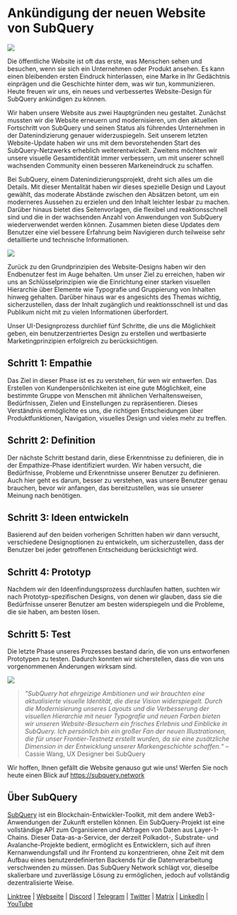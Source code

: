 # Ankündigung der neuen Website von SubQuery

![](https://miro.medium.com/max/1400/0*AnB_ILxq6i0kKz2Y)

Die öffentliche Website ist oft das erste, was Menschen sehen und besuchen, wenn sie sich ein Unternehmen oder Produkt ansehen. Es kann einen bleibenden ersten Eindruck hinterlassen, eine Marke in Ihr Gedächtnis einprägen und die Geschichte hinter dem, was wir tun, kommunizieren. Heute freuen wir uns, ein neues und verbessertes Website-Design für SubQuery ankündigen zu können.

Wir haben unsere Website aus zwei Hauptgründen neu gestaltet. Zunächst mussten wir die Website erneuern und modernisieren, um den aktuellen Fortschritt von SubQuery und seinen Status als führendes Unternehmen in der Datenindizierung genauer widerzuspiegeln. Seit unserem letzten Website-Update haben wir uns mit dem bevorstehenden Start des SubQuery-Netzwerks erheblich weiterentwickelt. Zweitens möchten wir unsere visuelle Gesamtidentität immer verbessern, um mit unserer schnell wachsenden Community einen besseren Markeneindruck zu schaffen.

Bei SubQuery, einem Datenindizierungsprojekt, dreht sich alles um die Details. Mit dieser Mentalität haben wir dieses spezielle Design und Layout gewählt, das moderate Abstände zwischen den Absätzen betont, um ein moderneres Aussehen zu erzielen und den Inhalt leichter lesbar zu machen. Darüber hinaus bietet dies Seitenvorlagen, die flexibel und reaktionsschnell sind und die in der wachsenden Anzahl von Anwendungen von SubQuery wiederverwendet werden können. Zusammen bieten diese Updates dem Benutzer eine viel bessere Erfahrung beim Navigieren durch teilweise sehr detaillierte und technische Informationen.

![](https://miro.medium.com/max/1400/1*rqmuhuC5rdV7sZN2AwokZQ.png)

Zurück zu den Grundprinzipien des Website-Designs haben wir den Endbenutzer fest im Auge behalten. Um unser Ziel zu erreichen, haben wir uns an Schlüsselprinzipien wie die Einrichtung einer starken visuellen Hierarchie über Elemente wie Typografie und Gruppierung von Inhalten hinweg gehalten. Darüber hinaus war es angesichts des Themas wichtig, sicherzustellen, dass der Inhalt zugänglich und reaktionsschnell ist und das Publikum nicht mit zu vielen Informationen überfordert.

Unser UI-Designprozess durchlief fünf Schritte, die uns die Möglichkeit geben, ein benutzerzentriertes Design zu erstellen und wertbasierte Marketingprinzipien erfolgreich zu berücksichtigen.

## Schritt 1: Empathie

Das Ziel in dieser Phase ist es zu verstehen, für wen wir entwerfen. Das Erstellen von Kundenpersönlichkeiten ist eine gute Möglichkeit, eine bestimmte Gruppe von Menschen mit ähnlichen Verhaltensweisen, Bedürfnissen, Zielen und Einstellungen zu repräsentieren. Dieses Verständnis ermöglichte es uns, die richtigen Entscheidungen über Produktfunktionen, Navigation, visuelles Design und vieles mehr zu treffen.

## Schritt 2: Definition

Der nächste Schritt bestand darin, diese Erkenntnisse zu definieren, die in der Empathize-Phase identifiziert wurden. Wir haben versucht, die Bedürfnisse, Probleme und Erkenntnisse unserer Benutzer zu definieren. Auch hier geht es darum, besser zu verstehen, was unsere Benutzer genau brauchen, bevor wir anfangen, das bereitzustellen, was sie unserer Meinung nach benötigen.

## Schritt 3: Ideen entwickeln

Basierend auf den beiden vorherigen Schritten haben wir dann versucht, verschiedene Designoptionen zu entwickeln, um sicherzustellen, dass der Benutzer bei jeder getroffenen Entscheidung berücksichtigt wird.

## Schritt 4: Prototyp

Nachdem wir den Ideenfindungsprozess durchlaufen hatten, suchten wir nach Prototyp-spezifischen Designs, von denen wir glauben, dass sie die Bedürfnisse unserer Benutzer am besten widerspiegeln und die Probleme, die sie haben, am besten lösen.

## Schritt 5: Test

Die letzte Phase unseres Prozesses bestand darin, die von uns entworfenen Prototypen zu testen. Dadurch konnten wir sicherstellen, dass die von uns vorgenommenen Änderungen wirksam sind.

![](https://miro.medium.com/max/1400/1*AMO1WP2Yg1MtNht22gIeaw.png)

> _"SubQuery hat ehrgeizige Ambitionen und wir brauchten eine aktualisierte visuelle Identität, die diese Vision widerspiegelt. Durch die Modernisierung unseres Layouts und die Verbesserung der visuellen Hierarchie mit neuer Typografie und neuen Farben bieten wir unseren Website-Besuchern ein frisches Erlebnis und Einblicke in SubQuery. Ich persönlich bin ein großer Fan der neuen Illustrationen, die für unser Frontier-Testnetz erstellt wurden, da sie eine zusätzliche Dimension in der Entwicklung unserer Markengeschichte schaffen.“_ – Cassie Wang, UX Designer bei SubQuery

Wir hoffen, Ihnen gefällt die Website genauso gut wie uns! Werfen Sie noch heute einen Blick auf https://subquery.network

## Über SubQuery

[SubQuery](https://subquery.network) ist ein Blockchain-Entwickler-Toolkit, mit dem andere Web3-Anwendungen der Zukunft erstellen können. Ein SubQuery-Projekt ist eine vollständige API zum Organisieren und Abfragen von Daten aus Layer-1-Chains. Dieser Data-as-a-Service, der derzeit Polkadot-, Substrate- und Avalanche-Projekte bedient, ermöglicht es Entwicklern, sich auf ihren Kernanwendungsfall und ihr Frontend zu konzentrieren, ohne Zeit mit dem Aufbau eines benutzerdefinierten Backends für die Datenverarbeitung verschwenden zu müssen. Das SubQuery Network schlägt vor, dieselbe skalierbare und zuverlässige Lösung zu ermöglichen, jedoch auf vollständig dezentralisierte Weise.

​​[Linktree](https://linktr.ee/subquerynetwork) | [Webseite](https://subquery.network/) | [Discord](https://discord.com/invite/78zg8aBSMG) | [Telegram](https://t.me/subquerynetwork) | [Twitter](https://twitter.com/subquerynetwork) | [Matrix](https://matrix.to/#/#subquery:matrix.org) | [LinkedIn](https://www.linkedin.com/company/subquery) | [YouTube](https://www.youtube.com/channel/UCi1a6NUUjegcLHDFLr7CqLw)
